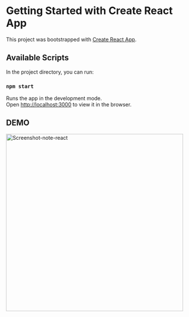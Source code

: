 # Getting Started with Create React App

This project was bootstrapped with [Create React App](https://github.com/facebook/create-react-app).

## Available Scripts

In the project directory, you can run:

### `npm start`

Runs the app in the development mode.\
Open [http://localhost:3000](http://localhost:3000) to view it in the browser.

## DEMO
<img width="485" alt="Screenshot-note-react" src="https://user-images.githubusercontent.com/72209194/192365110-8d22b8a6-71a6-4815-ab4e-010fe54d2db1.png">





